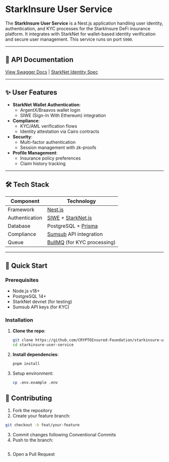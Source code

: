 # StarkInsure User Service

The **StarkInsure User Service** is a Nest.js application handling user identity, authentication, and KYC processes for the StarkInsure DeFi insurance platform. It integrates with StarkNet for wallet-based identity verification and secure user management. This service runs on port `5000`.

---

## 🔗 API Documentation  
[View Swagger Docs](http://localhost:5000/docs) | [StarkNet Identity Spec](https://docs.starknet.io/identity/)

---

## ✨ User Features  
- **StarkNet Wallet Authentication**:  
  - ArgentX/Braavos wallet login  
  - SIWE (Sign-In With Ethereum) integration  
- **Compliance**:  
  - KYC/AML verification flows  
  - Identity attestation via Cairo contracts  
- **Security**:  
  - Multi-factor authentication  
  - Session management with zk-proofs  
- **Profile Management**:  
  - Insurance policy preferences  
  - Claim history tracking  

---

## 🛠️ Tech Stack  
| Component           | Technology                                                                 |
|---------------------|---------------------------------------------------------------------------|
| Framework           | [Nest.js](https://nestjs.com/)                                           |
| Authentication     | [SIWE](https://login.xyz/) + [StarkNet.js](https://www.starknetjs.com/)  |
| Database           | PostgreSQL + [Prisma](https://www.prisma.io/)                            |
| Compliance        | [Sumsub](https://sumsub.com/) API integration                           |
| Queue              | [BullMQ](https://docs.bullmq.io/) (for KYC processing)                  |

---

## 🚀 Quick Start  

### Prerequisites  
- Node.js v18+  
- PostgreSQL 14+  
- StarkNet devnet (for testing)  
- Sumsub API keys (for KYC)  

### Installation  
1. **Clone the repo**:  
   ```bash
   git clone https://github.com/CRYPTOInsured-Foundation/starkinsure-user-service.git
   cd starkinsure-user-service
   ```
2. **Install dependencies**:
   ```bash
   pnpm install
   ```
3. Setup environment:
   ```bash
   cp .env.example .env
   ```
## 🤝 Contributing

1. Fork the repository
2. Create your feature branch:
```bash
git checkout -b feat/your-feature
```
3. Commit changes following Conventional Commits
4. Push to the branch:
   ```bash
   ```
5. Open a Pull Request
